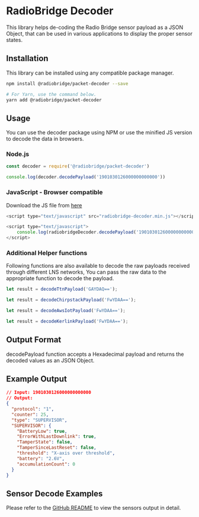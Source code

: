 # RadioBridge Decoder

This library helps de-coding the Radio Bridge sensor payload as a JSON Object, that can be used in various applications to display the proper sensor states.

## Installation

This library can be installed using any compatible package manager.

```sh
npm install @radiobridge/packet-decoder --save

# For Yarn, use the command below.
yarn add @radiobridge/packet-decoder
```

## Usage

You can use the decoder package using NPM or use the minified JS version to decode the data in browsers.

### Node.js
```ts
const decoder = require('@radiobridge/packet-decoder')

console.log(decoder.decodePayload('1901030126000000000000'))
```

### JavaScript - Browser compatible

Download the JS file from [here](https://github.com/RadioBridge/Packet-Decoder/blob/master/dist/radiobridge-decoder.min.js)
```js
<script type="text/javascript" src="radiobridge-decoder.min.js"></script>

<script type="text/javascript">
    console.log(radiobridgeDecoder.decodePayload('1901030126000000000000'))
</script>
```

### Additional Helper functions
Following functions are also available to decode the raw payloads received through different LNS networks, You can pass the raw data to the appropriate function to decode the payload.

```js
let result = decodeTtnPayload('GAYDAQ==');

let result = decodeChirpstackPayload('FwYDAA==');

let result = decodeAwsIotPayload('FwYDAA==');

let result = decodeKerlinkPayload('FwYDAA==');
```

## Output Format

decodePayload function accepts a Hexadecimal payload and returns the decoded values as an JSON Object.

## Example Output

```json
// Input: 1901030126000000000000
// Output:
{
  "protocol": "1",
  "counter": 25,
  "type": "SUPERVISOR",
  "SUPERVISOR": {
    "BatteryLow": true,
    "ErrorWithLastDownlink": true,
    "TamperState": false,
    "TamperSinceLastReset": false,
    "threshold": "X-axis over threshold",
    "battery": "2.6V",
    "accumulationCount": 0
  }
}
```

## Sensor Decode Examples

Please refer to the [GitHub README](https://github.com/RadioBridge/Packet-Decoder/tree/master/DecoderDocs#readme) to view the sensors output in detail.


